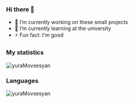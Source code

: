 ### Hi there 👋

- 🔭 I’m currently working on these small projects
- 🌱 I’m currently learning at the university
- ⚡ Fun fact: I'm good
  
### My statistics
<p align="left"><img src="https://github-readme-stats.vercel.app/api?username=yuraMovsesyan&show_icons=true&theme=graywhite" alt="yuraMovsesyan"/></p>
<!--radical, merko, tokyonight-->

### Languages
<p align="left"><img src="https://github-readme-stats.vercel.app/api/top-langs/?username=yuraMovsesyan&layout=compact&theme=graywhite" alt="yuraMovsesyan"/></p>

